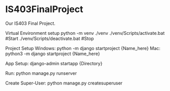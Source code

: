 # IS403FinalProject
Our IS403 Final Project.

Virtual Environment setup
python -m venv ./venv 
./venv/Scripts/activate.bat       #Start
./venv/Scripts/deactivate.bat     #Stop

Project Setup
Windows:
python -m django startproject {Name_here}
Mac:
python3 -m django startproject {Name_here}

App Setup:
django-admin startapp {Directory}

Run:
python manage.py runserver

Create Super-User:
python manage.py createsuperuser